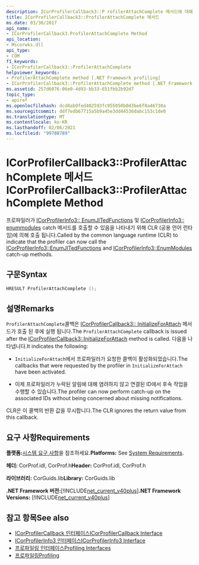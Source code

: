 ```yaml
---
description: ICorProfilerCallback3::P rofilerAttachComplete 메서드에 대해 자세히 알아보세요.
title: ICorProfilerCallback3::ProfilerAttachComplete 메서드
ms.date: 03/30/2017
api_name:
- ICorProfilerCallback3.ProfilerAttachComplete Method
api_location:
- Mscorwks.dll
api_type:
- COM
f1_keywords:
- ICorProfilerCallback3::ProfilerAttachComplete
helpviewer_keywords:
- ProfilerAttachComplete method [.NET Framework profiling]
- ICorProfilerCallback3::ProfilerAttachComplete method [.NET Framework profiling]
ms.assetid: 257d6076-06e0-4d93-bb33-651fbb2b92d7
topic_type:
- apiref
ms.openlocfilehash: dcd8ab9fed402593fc955050b0d3be6f8a46730a
ms.sourcegitcommit: ddf7edb67715a5b9a45e3dd44536dabc153c1de0
ms.translationtype: MT
ms.contentlocale: ko-KR
ms.lasthandoff: 02/06/2021
ms.locfileid: "99788789"
---
```

# <a name="icorprofilercallback3profilerattachcomplete-method"></a><span data-ttu-id="a3917-103">ICorProfilerCallback3::ProfilerAttachComplete 메서드</span><span class="sxs-lookup"><span data-stu-id="a3917-103">ICorProfilerCallback3::ProfilerAttachComplete Method</span></span>

<span data-ttu-id="a3917-104">프로파일러가 [ICorProfilerInfo3:: EnumJITedFunctions](icorprofilerinfo3-enumjitedfunctions-method.md) 및 [ICorProfilerInfo3:: enummodules](icorprofilerinfo3-enummodules-method.md) catch 메서드를 호출할 수 있음을 나타내기 위해 CLR (공용 언어 런타임)에 의해 호출 됩니다.</span><span class="sxs-lookup"><span data-stu-id="a3917-104">Called by the common language runtime (CLR) to indicate that the profiler can now call the [ICorProfilerInfo3::EnumJITedFunctions](icorprofilerinfo3-enumjitedfunctions-method.md) and [ICorProfilerInfo3::EnumModules](icorprofilerinfo3-enummodules-method.md) catch-up methods.</span></span>  
  
## <a name="syntax"></a><span data-ttu-id="a3917-105">구문</span><span class="sxs-lookup"><span data-stu-id="a3917-105">Syntax</span></span>  
  
```cpp  
HRESULT ProfilerAttachComplete ();  
```  
  
## <a name="remarks"></a><span data-ttu-id="a3917-106">설명</span><span class="sxs-lookup"><span data-stu-id="a3917-106">Remarks</span></span>  

 <span data-ttu-id="a3917-107">`ProfilerAttachComplete`콜백은 [ICorProfilerCallback3:: InitializeForAttach](icorprofilercallback3-initializeforattach-method.md) 메서드가 호출 된 후에 실행 됩니다.</span><span class="sxs-lookup"><span data-stu-id="a3917-107">The `ProfilerAttachComplete` callback is issued after the [ICorProfilerCallback3::InitializeForAttach](icorprofilercallback3-initializeforattach-method.md) method is called.</span></span> <span data-ttu-id="a3917-108">다음을 나타냅니다.</span><span class="sxs-lookup"><span data-stu-id="a3917-108">It indicates the following:</span></span>  
  
- <span data-ttu-id="a3917-109">`InitializeForAttach`에서 프로파일러가 요청한 콜백이 활성화되었습니다.</span><span class="sxs-lookup"><span data-stu-id="a3917-109">The callbacks that were requested by the profiler in `InitializeForAttach` have been activated.</span></span>  
  
- <span data-ttu-id="a3917-110">이제 프로파일러가 누락된 알림에 대해 염려하지 않고 연결된 ID에서 후속 작업을 수행할 수 있습니다.</span><span class="sxs-lookup"><span data-stu-id="a3917-110">The profiler can now perform catch-up on the associated IDs without being concerned about missing notifications.</span></span>  
  
 <span data-ttu-id="a3917-111">CLR은 이 콜백의 반환 값을 무시합니다.</span><span class="sxs-lookup"><span data-stu-id="a3917-111">The CLR ignores the return value from this callback.</span></span>  
  
## <a name="requirements"></a><span data-ttu-id="a3917-112">요구 사항</span><span class="sxs-lookup"><span data-stu-id="a3917-112">Requirements</span></span>  

 <span data-ttu-id="a3917-113">**플랫폼:**[시스템 요구 사항](../../get-started/system-requirements.md)을 참조하세요.</span><span class="sxs-lookup"><span data-stu-id="a3917-113">**Platforms:** See [System Requirements](../../get-started/system-requirements.md).</span></span>  
  
 <span data-ttu-id="a3917-114">**헤더:** CorProf.idl, CorProf.h</span><span class="sxs-lookup"><span data-stu-id="a3917-114">**Header:** CorProf.idl, CorProf.h</span></span>  
  
 <span data-ttu-id="a3917-115">**라이브러리:** CorGuids.lib</span><span class="sxs-lookup"><span data-stu-id="a3917-115">**Library:** CorGuids.lib</span></span>  
  
 <span data-ttu-id="a3917-116">**.NET Framework 버전:**[!INCLUDE[net_current_v40plus](../../../../includes/net-current-v40plus-md.md)]</span><span class="sxs-lookup"><span data-stu-id="a3917-116">**.NET Framework Versions:** [!INCLUDE[net_current_v40plus](../../../../includes/net-current-v40plus-md.md)]</span></span>  
  
## <a name="see-also"></a><span data-ttu-id="a3917-117">참고 항목</span><span class="sxs-lookup"><span data-stu-id="a3917-117">See also</span></span>

- [<span data-ttu-id="a3917-118">ICorProfilerCallback 인터페이스</span><span class="sxs-lookup"><span data-stu-id="a3917-118">ICorProfilerCallback Interface</span></span>](icorprofilercallback-interface.md)
- [<span data-ttu-id="a3917-119">ICorProfilerInfo3 인터페이스</span><span class="sxs-lookup"><span data-stu-id="a3917-119">ICorProfilerInfo3 Interface</span></span>](icorprofilerinfo3-interface.md)
- [<span data-ttu-id="a3917-120">프로파일링 인터페이스</span><span class="sxs-lookup"><span data-stu-id="a3917-120">Profiling Interfaces</span></span>](profiling-interfaces.md)
- [<span data-ttu-id="a3917-121">프로파일링</span><span class="sxs-lookup"><span data-stu-id="a3917-121">Profiling</span></span>](index.md)
